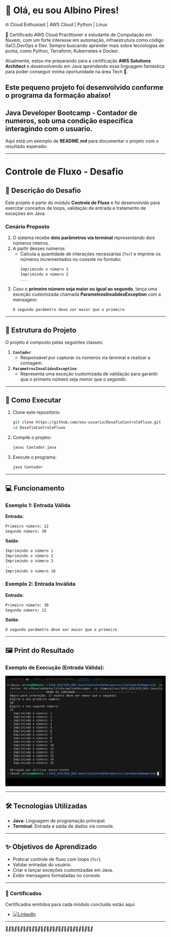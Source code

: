 
# 👋 Olá, eu sou Albino Pires!  

🌐 Cloud Enthusiast | AWS Cloud | Python | Linux  

🚀 Certificado AWS Cloud Practitioner e estudante de Computação em Nuvem, com um forte interesse em automação, infraestrutura como código (IaC),DevOps e Dev. Sempre buscando aprender mais sobre tecnologias de ponta, como Python, Terraform, Kubernetes e Docker.  

Atualmente, estou me preparando para a certificação **AWS Solutions Architect** e desenvolvendo em Java aprendendo essa linguagem fantástica para poder conseguir minha oportunidade na área Tech 🚀.  

## Este pequeno projeto foi desenvolvido conforme o programa da formação abaixo!  

## Java Developer Bootcamp - **Contador de numeros, sob uma condição específica interagindo com o usuario.**  

Aqui está um exemplo de **README.md** para documentar o projeto com o resultado esperado:

---

# Controle de Fluxo - Desafio

## 📝 **Descrição do Desafio**
Este projeto é parte do módulo **Controle de Fluxo** e foi desenvolvido para exercitar conceitos de loops, validação de entrada e tratamento de exceções em Java.

### **Cenário Proposto**
1. O sistema recebe **dois parâmetros via terminal** representando dois números inteiros.
2. A partir desses números:
   - Calcula a quantidade de interações necessárias (`for`) e imprime os números incrementados no console no formato:
     ```
     Imprimindo o número 1
     Imprimindo o número 2
     ...
     ```
3. Caso o **primeiro número seja maior ou igual ao segundo**, lança uma exceção customizada chamada **ParametrosInvalidosException** com a mensagem:
   ```
   O segundo parâmetro deve ser maior que o primeiro
   ```

---

## 🚀 **Estrutura do Projeto**
O projeto é composto pelas seguintes classes:

1. **`Contador`**
   - Responsável por capturar os números via terminal e realizar a contagem.
2. **`ParametrosInvalidosException`**
   - Representa uma exceção customizada de validação para garantir que o primeiro número seja menor que o segundo.

---

## 📂 **Como Executar**
1. Clone este repositório:
   ```bash
   git clone https://github.com/seu-usuario/DesafioControleFluxo.git
   cd DesafioControleFluxo
   ```
2. Compile o projeto:
   ```bash
   javac Contador.java
   ```
3. Execute o programa:
   ```bash
   java Contador
   ```

---

## 💻 **Funcionamento**
### Exemplo 1: Entrada Válida
**Entrada:**
```
Primeiro número: 12
Segundo número: 30
```

**Saída:**
```
Imprimindo o número 1
Imprimindo o número 2
Imprimindo o número 3
...
Imprimindo o número 18
```

### Exemplo 2: Entrada Inválida
**Entrada:**
```
Primeiro número: 30
Segundo número: 12
```

**Saída:**
```
O segundo parâmetro deve ser maior que o primeiro
```

---

## 🖼️ **Print do Resultado**
### Exemplo de Execução (Entrada Válida):

![Exemplo de Execução](./contador.png)

---

## 🛠️ **Tecnologias Utilizadas**
- **Java**: Linguagem de programação principal.
- **Terminal**: Entrada e saída de dados via console.

---

## ✨ **Objetivos de Aprendizado**
- Praticar controle de fluxo com loops (`for`).
- Validar entradas do usuário.
- Criar e lançar exceções customizadas em Java.
- Exibir mensagens formatadas no console.

---
### 🚀 **Certificados**  
Certificados emitidos para cada módulo concluído estão aqui:

- [![LinkedIn](https://img.shields.io/badge/LinkedIn-0077B5?style=for-the-badge&logo=linkedin&logoColor=white)](https://www.linkedin.com/in/albino-pires-b188391b3/)


---
🚀*🚀*🚀*🚀*🚀*🚀*🚀*🚀*🚀*🚀*🚀*🚀*🚀*🚀*🚀*🚀*🚀*🚀*🚀*🚀*🚀*🚀*🚀*🚀*🚀*🚀*🚀*🚀*🚀*🚀*